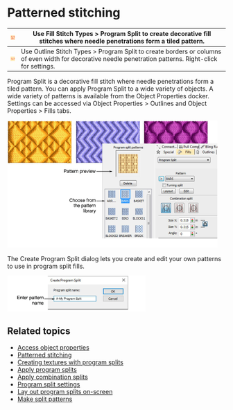 # Patterned stitching

| ![ProgramSplit.png](assets/ProgramSplit.png)           | Use Fill Stitch Types > Program Split to create decorative fill stitches where needle penetrations form a tiled pattern.                                  |
| ------------------------------------------------------ | --------------------------------------------------------------------------------------------------------------------------------------------------------- |
| ![ProgramSplit00065.png](assets/ProgramSplit00065.png) | Use Outline Stitch Types > Program Split to create borders or columns of even width for decorative needle penetration patterns. Right-click for settings. |

Program Split is a decorative fill stitch where needle penetrations form a tiled pattern. You can apply Program Split to a wide variety of objects. A wide variety of patterns is available from the Object Properties docker. Settings can be accessed via Object Properties > Outlines and Object Properties > Fills tabs.

![ProgramSplits.png](assets/ProgramSplits.png)

The Create Program Split dialog lets you create and edit your own patterns to use in program split fills.

![CreateProgramSplit.png](assets/CreateProgramSplit.png)

## Related topics

- [Access object properties](../../Basics/basics/Access_object_properties)
- [Patterned stitching](../../Digitizing/stitches/Patterned_stitching)
- [Creating textures with program splits](../../Decorative/patterns/Creating_textures_with_program_splits)
- [Apply program splits](../../Decorative/patterns/Apply_program_splits)
- [Apply combination splits](../../Decorative/patterns/Apply_combination_splits)
- [Program split settings](../../Decorative/patterns/Program_split_settings)
- [Lay out program splits on-screen](../../Decorative/patterns/Lay_out_program_splits_on-screen)
- [Make split patterns](../../Decorative/patterns/Make_split_patterns)
